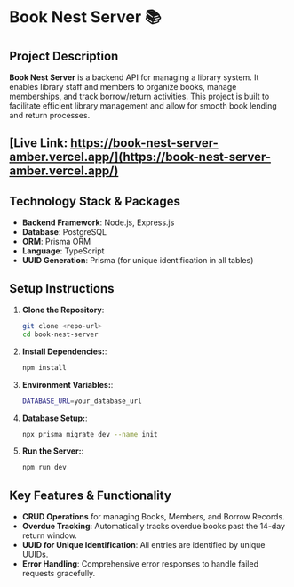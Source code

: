 
# Book Nest Server 📚

## Project Description
**Book Nest Server** is a backend API for managing a library system. It enables library staff and members to organize books, manage memberships, and track borrow/return activities. This project is built to facilitate efficient library management and allow for smooth book lending and return processes.


## [Live Link: https://book-nest-server-amber.vercel.app/](https://book-nest-server-amber.vercel.app/)

## Technology Stack & Packages
- **Backend Framework**: Node.js, Express.js
- **Database**: PostgreSQL
- **ORM**: Prisma ORM
- **Language**: TypeScript
- **UUID Generation**: Prisma (for unique identification in all tables)

## Setup Instructions

1. **Clone the Repository**:
   ```bash
   git clone <repo-url>
   cd book-nest-server

2. **Install Dependencies:**:
   ```bash
   npm install
3. **Environment Variables:**:
   ```bash
   DATABASE_URL=your_database_url
4. **Database Setup:**:
   ```bash
   npx prisma migrate dev --name init
5. **Run the Server:**:
   ```bash
   npm run dev


## Key Features & Functionality
- **CRUD Operations** for managing Books, Members, and Borrow Records.
- **Overdue Tracking**: Automatically tracks overdue books past the 14-day return window.
- **UUID for Unique Identification**: All entries are identified by unique UUIDs.
- **Error Handling**: Comprehensive error responses to handle failed requests gracefully.


